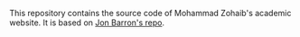This repository contains the source code of Mohammad Zohaib's academic website. It is based on [Jon Barron's repo](https://github.com/jonbarron/website). 
